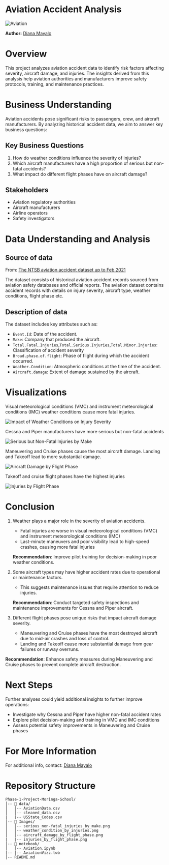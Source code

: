# Aviation Accident Analysis

![Aviation](./Images/Aircraft.jpg)


**Author:** [Diana Mayalo](https://github.com/DianaMayalo)
# Overview
This project analyzes aviation accident data to identify risk factors affecting severity, aircraft damage, and injuries. The insights derived from this analysis help aviation authorities and manufacturers improve safety protocols, training, and maintenance practices.
# Business Understanding
Aviation accidents pose significant risks to passengers, crew, and aircraft manufacturers. By analyzing historical accident data, we aim to answer key business questions:
## Key Business Questions
1.	How do weather conditions influence the severity of injuries?
2.	Which aircraft manufacturers have a high proportion of serious but non-fatal accidents?
3.	What impact do different flight phases have on aircraft damage?
## Stakeholders
- Aviation regulatory authorities
- Aircraft manufacturers
- Airline operators
- Safety investigators
# Data Understanding and Analysis
## Source of data
From: [The NTSB aviation accident dataset up to Feb 2021](https://www.kaggle.com/datasets/khsamaha/aviation-accident-database-synopses)

The dataset consists of historical aviation accident records sourced from aviation safety databases and official reports. The aviation dataset contains accident records with details on injury severity, aircraft type, weather conditions, flight phase etc.
## Description of data
The dataset includes key attributes such as:
- `Event.Id`: Date of the accident.
- `Make`: Company that produced the aircraft.
- `Total.Fatal.Injuries`,`Total.Serious.Injuries`,`Total.Minor.Injuries`: Classification of accident severity
- `Broad.phase.of.flight`: Phase of flight during which the accident occurred.
- `Weather.Condition`: Atmospheric conditions at the time of the accident.
- `Aircraft.damage`: Extent of damage sustained by the aircraft.

# Visualizations
 
Visual meteorological conditions (VMC) and instrument meteorological conditions (IMC) weather conditions cause more fatal injuries.

![Impact of Weather Conditions on Injury Severity](./Images/serious_non-fatal_injuries_by_make.png)

Cessna and Piper manufacturers have more serious but non-fatal accidents

![Serious but Non-Fatal Injuries by Make](./Images/weather_condition_by_injuries.png)


Maneuvering and Cruise phases cause the most aircraft damage. Landing and Takeoff lead to more substantial damage. 

![Aircraft Damage by Flight Phase](./Images/aircraft_damage_by_flight_phase.png)

Takeoff and cruise flight phases have the highest injuries

![Injuries by Flight Phase](./Images/injuries_by_flight_phase.png)

# Conclusion
1. Weather plays a major role in the severity of aviation accidents.
    - Fatal injuries are worse in visual meteorological conditions (VMC) and instrument meteorological conditions (IMC)
    - Last-minute maneuvers and poor visibility lead to high-speed crashes, causing more fatal injuries

    **Recommendation**: Improve pilot training for decision-making in poor weather conditions.

2. Some aircraft types may have higher accident rates due to operational or maintenance factors.
    - This suggests maintenance issues that require attention to reduce injuries.

    **Recommendation**: Conduct targeted safety inspections and maintenance improvements for Cessna and Piper aircraft.

3.  Different flight phases pose unique risks that impact aircraft damage severity.
    - Maneuvering and Cruise phases have the most destroyed aircraft due to mid-air crashes and loss of control.
    - Landing and Takeoff cause more substantial damage from gear failures or runway overruns.

 **Recommendation**: Enhance safety measures during Maneuvering and Cruise phases to prevent complete aircraft destruction.
# Next Steps
Further analyses could yield additional insights to further improve operations:
- Investigate why Cessna and Piper have higher non-fatal accident rates
- Explore pilot decision-making and training in VMC and IMC conditions
- Assess potential safety improvements in Maneuvering and Cruise phases
  
# For More Information

For additional info, contact: [Diana Mayalo](dianamayalo28@gmail.com)


# Repository Structure
```
Phase-1-Project-Moringa-School/
│-- 📂 data/
│   │-- AviationData.csv          
│   │-- cleaned_data.csv 
|   |-- USState_Codes.csv          
│-- 📂 Images/
│   │-- serious_non-fatal_injuries_by_make.png    
│   │-- weather_condition_by_injuries.png       
│   │-- aircraft_damage_by_flight_phase.png    
|   |-- injuries_by_flight_phase.png  
│-- 📂 notebook/
│   │-- Aviation.ipynb  
|-- |-- AviationVizz.twb           
│-- README.md                   
```
